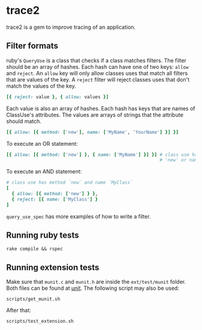 # trace2

trace2 is a gem to improve tracing of an application.

## Filter formats

ruby's `QueryUse` is a class that checks if a class matches filters. The filter
should be an array of hashes. Each hash can have one of two keys: `allow` and
`reject`. An `allow` key will only allow classes uses that match all filters
that are values of the key. A `reject` filter will reject classes uses that
don't match the values of the key.

```ruby
[{ reject: value }, { allow: values }]
```

Each value is also an array of hashes. Each hash has keys that are names of
ClassUse's attributes. The values are arrays of strings that the attribute
should match.

```ruby
[{ allow: [{ method: ['new'], name: ['MyName', 'YourName'] }] }]
```

To execute an OR statement:

```ruby
[{ allow: [{ method: ['new'] }, { name: ['MyName'] }] }] # class use has method
                                                         # 'new' or name 'MyName'
```

To execute an AND statement:
```ruby
# class use has method `new` and name `MyClass`
[
  { allow: [{ method: ['new'] } },
  { reject: [{ name: ['MyClass'] }
]
```

`query_use_spec` has more examples of how to write a filter.

## Running ruby tests

```
rake compile && rspec
```

## Running extension tests

Make sure that `munit.c` and `munit.h` are inside the `ext/test/munit` folder. 
Both files can be found at [µnit](https://github.com/nemequ/munit). The 
following script may also be used:

```
scripts/get_munit.sh
```

After that:

```
scripts/test_extension.sh
```

